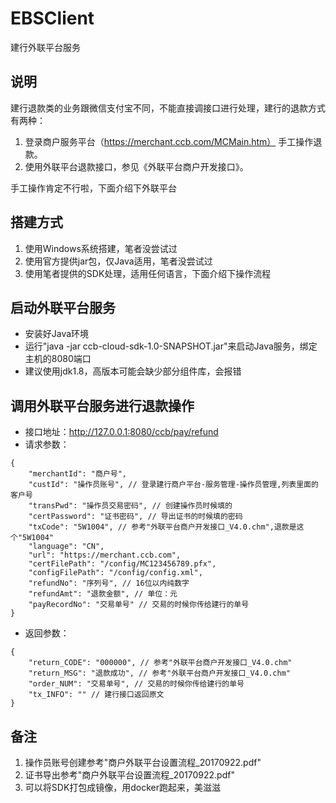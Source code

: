 # EBSClient
建行外联平台服务

## 说明
建行退款类的业务跟微信支付宝不同，不能直接调接口进行处理，建行的退款方式有两种：
1. 登录商户服务平台（https://merchant.ccb.com/MCMain.htm） 手工操作退款。
2. 使用外联平台退款接口，参见《外联平台商户开发接口》。

手工操作肯定不行啦，下面介绍下外联平台

## 搭建方式
1. 使用Windows系统搭建，笔者没尝试过
2. 使用官方提供jar包，仅Java适用，笔者没尝试过
3. 使用笔者提供的SDK处理，适用任何语言，下面介绍下操作流程

## 启动外联平台服务
- 安装好Java环境
- 运行"java -jar ccb-cloud-sdk-1.0-SNAPSHOT.jar"来启动Java服务，绑定主机的8080端口
- 建议使用jdk1.8，高版本可能会缺少部分组件库，会报错

## 调用外联平台服务进行退款操作
- 接口地址：http://127.0.0.1:8080/ccb/pay/refund
- 请求参数：
```
{
    "merchantId": "商户号",
    "custId": "操作员账号", // 登录建行商户平台-服务管理-操作员管理,列表里面的客户号
    "transPwd": "操作员交易密码", // 创建操作员时候填的
    "certPassword": "证书密码", // 导出证书的时候填的密码
    "txCode": "5W1004", // 参考"外联平台商户开发接口_V4.0.chm",退款是这个"5W1004"
    "language": "CN",
    "url": "https://merchant.ccb.com",
    "certFilePath": "/config/MC123456789.pfx",
    "configFilePath": "/config/config.xml",
    "refundNo": "序列号", // 16位以内纯数字
    "refundAmt": "退款金额", // 单位：元
    "payRecordNo": "交易单号" // 交易的时候你传给建行的单号
}
```
- 返回参数：
```
{
    "return_CODE": "000000", // 参考"外联平台商户开发接口_V4.0.chm"
    "return_MSG": "退款成功", // 参考"外联平台商户开发接口_V4.0.chm"
    "order_NUM": "交易单号", // 交易的时候你传给建行的单号
    "tx_INFO": "" // 建行接口返回原文
}
```

## 备注
1. 操作员账号创建参考"商户外联平台设置流程_20170922.pdf"
2. 证书导出参考"商户外联平台设置流程_20170922.pdf"
3. 可以将SDK打包成镜像，用docker跑起来，美滋滋